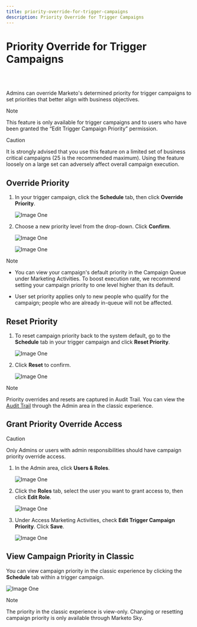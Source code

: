 ```yaml
---
title: priority-override-for-trigger-campaigns
description: Priority Override for Trigger Campaigns
---
```


# Priority Override for Trigger Campaigns
<br>&nbsp;

Admins can override Marketo's determined priority for trigger campaigns to set priorities that better align with business objectives.

>[!NOTE]
>
>This feature is only available for trigger campaigns and to
users who have been granted the “Edit Trigger Campaign Priority” permission.

>[!CAUTION]
>
>It is strongly advised that you use this feature on a limited set of business critical campaigns (25 is the recommended maximum). Using the feature loosely on a large set can adversely affect overall campaign execution.

## Override Priority

1. In your trigger campaign, click the **Schedule** tab, then click **Override Priority**.

   ![Image One](/help/sky/assets/smart-campaigns/priority-override-for-trigger-campaigns/priority-override-for-trigger-campaigns-1.png)

1. Choose a new priority level from the drop-down. Click **Confirm**.

   ![Image One](/help/sky/assets/smart-campaigns/priority-override-for-trigger-campaigns/priority-override-for-trigger-campaigns-1.png)

   ![Image One](/help/sky/assets/smart-campaigns/priority-override-for-trigger-campaigns/priority-override-for-trigger-campaigns-1.png)

>[!NOTE]
>
>* You can view your campaign's default priority in the
Campaign Queue under Marketing Activities. To boost execution rate, we recommend setting your campaign priority to one level higher than its default.
>
>* User set priority applies only to new people who qualify for the campaign; people who are already in-queue will not be affected.

## Reset Priority

1. To reset campaign priority back to the system default, go to the **Schedule** tab in your trigger campaign and click **Reset Priority**.

   ![Image One](/help/sky/assets/smart-campaigns/priority-override-for-trigger-campaigns/priority-override-for-trigger-campaigns-1.png)

1. Click **Reset** to confirm.

   ![Image One](/help/sky/assets/smart-campaigns/priority-override-for-trigger-campaigns/priority-override-for-trigger-campaigns-1.png)

>[!NOTE]
>
>Priority overrides and resets are captured in Audit Trail. You can view the [Audit Trail](https://docs.marketo.com/x/GZ2t) through the Admin area in the classic experience.

## Grant Priority Override Access

>[!CAUTION]
>
>Only Admins or users with admin responsibilities should have campaign priority override access.

1. In the Admin area, click **Users & Roles**.

   ![Image One](/help/sky/assets/smart-campaigns/priority-override-for-trigger-campaigns/priority-override-for-trigger-campaigns-1.png)

1. Click the **Roles** tab, select the user you want to grant access to, then click **Edit Role**.

   ![Image One](/help/sky/assets/smart-campaigns/priority-override-for-trigger-campaigns/priority-override-for-trigger-campaigns-1.png)

1. Under Access Marketing Activities, check **Edit Trigger Campaign Priority**. Click **Save**.

   ![Image One](/help/sky/assets/smart-campaigns/priority-override-for-trigger-campaigns/priority-override-for-trigger-campaigns-1.png)

## View Campaign Priority in Classic

You can view campaign priority in the classic experience by clicking the **Schedule** tab within a trigger campaign.

   ![Image One](/help/sky/assets/smart-campaigns/priority-override-for-trigger-campaigns/priority-override-for-trigger-campaigns-1.png)

>[!NOTE]
>
>The priority in the classic experience is view-only. Changing or resetting campaign priority is only available through Marketo Sky.
